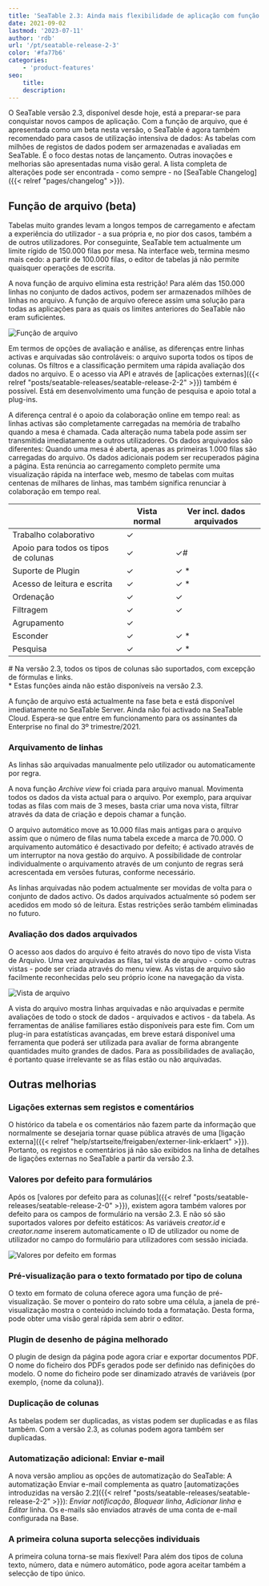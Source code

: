 ```yaml
---
title: 'SeaTable 2.3: Ainda mais flexibilidade de aplicação com função de arquivo - SeaTable'
date: 2021-09-02
lastmod: '2023-07-11'
author: 'rdb'
url: '/pt/seatable-release-2-3'
color: '#fa77b6'
categories:
    - 'product-features'
seo:
    title:
    description:
---
```


O SeaTable versão 2.3, disponível desde hoje, está a preparar-se para conquistar novos campos de aplicação. Com a função de arquivo, que é apresentada como um beta nesta versão, o SeaTable é agora também recomendado para casos de utilização intensiva de dados: As tabelas com milhões de registos de dados podem ser armazenadas e avaliadas em SeaTable. É o foco destas notas de lançamento. Outras inovações e melhorias são apresentadas numa visão geral. A lista completa de alterações pode ser encontrada - como sempre - no [SeaTable Changelog]({{< relref "pages/changelog" >}}).

## Função de arquivo (beta)

Tabelas muito grandes levam a longos tempos de carregamento e afectam a experiência do utilizador - a sua própria e, no pior dos casos, também a de outros utilizadores. Por conseguinte, SeaTable tem actualmente um limite rígido de 150.000 filas por mesa. Na interface web, termina mesmo mais cedo: a partir de 100.000 filas, o editor de tabelas já não permite quaisquer operações de escrita.

A nova função de arquivo elimina esta restrição! Para além das 150.000 linhas no conjunto de dados activos, podem ser armazenados milhões de linhas no arquivo. A função de arquivo oferece assim uma solução para todas as aplicações para as quais os limites anteriores do SeaTable não eram suficientes.

![Função de arquivo](Archive-function-1088x631.png)

Em termos de opções de avaliação e análise, as diferenças entre linhas activas e arquivadas são controláveis: o arquivo suporta todos os tipos de colunas. Os filtros e a classificação permitem uma rápida avaliação dos dados no arquivo. E o acesso via API e através de [aplicações externas]({{< relref "posts/seatable-releases/seatable-release-2-2" >}}) também é possível. Está em desenvolvimento uma função de pesquisa e apoio total a plug-ins.

A diferença central é o apoio da colaboração online em tempo real: as linhas activas são completamente carregadas na memória de trabalho quando a mesa é chamada. Cada alteração numa tabela pode assim ser transmitida imediatamente a outros utilizadores. Os dados arquivados são diferentes: Quando uma mesa é aberta, apenas as primeiras 1.000 filas são carregadas do arquivo. Os dados adicionais podem ser recuperados página a página. Esta renúncia ao carregamento completo permite uma visualização rápida na interface web, mesmo de tabelas com muitas centenas de milhares de linhas, mas também significa renunciar à colaboração em tempo real.

|                                      | Vista normal | Ver incl. dados arquivados |
| ------------------------------------ | ------------ | -------------------------- |
| Trabalho colaborativo                | ✓            |                            |
| Apoio para todos os tipos de colunas | ✓            | ✓#                         |
| Suporte de Plugin                    | ✓            | ✓ \*                       |
| Acesso de leitura e escrita          | ✓            | ✓ \*                       |
| Ordenação                            | ✓            | ✓                          |
| Filtragem                            | ✓            | ✓                          |
| Agrupamento                          | ✓            |                            |
| Esconder                             | ✓            | ✓ \*                       |
| Pesquisa                             | ✓            | ✓ \*                       |

\# Na versão 2.3, todos os tipos de colunas são suportados, com excepção de fórmulas e links.  
\* Estas funções ainda não estão disponíveis na versão 2.3.

A função de arquivo está actualmente na fase beta e está disponível imediatamente no SeaTable Server. Ainda não foi activado na SeaTable Cloud. Espera-se que entre em funcionamento para os assinantes da Enterprise no final do 3º trimestre/2021.

### Arquivamento de linhas

As linhas são arquivadas manualmente pelo utilizador ou automaticamente por regra.

A nova função _Archive view_ foi criada para arquivo manual. Movimenta todos os dados da vista actual para o arquivo. Por exemplo, para arquivar todas as filas com mais de 3 meses, basta criar uma nova vista, filtrar através da data de criação e depois chamar a função.

O arquivo automático move as 10.000 filas mais antigas para o arquivo assim que o número de filas numa tabela excede a marca de 70.000. O arquivamento automático é desactivado por defeito; é activado através de um interruptor na nova gestão do arquivo. A possibilidade de controlar individualmente o arquivamento através de um conjunto de regras será acrescentada em versões futuras, conforme necessário.

As linhas arquivadas não podem actualmente ser movidas de volta para o conjunto de dados activo. Os dados arquivados actualmente só podem ser acedidos em modo só de leitura. Estas restrições serão também eliminadas no futuro.

### Avaliação dos dados arquivados

O acesso aos dados do arquivo é feito através do novo tipo de vista Vista de Arquivo. Uma vez arquivadas as filas, tal vista de arquivo - como outras vistas - pode ser criada através do menu view. As vistas de arquivo são facilmente reconhecidas pelo seu próprio ícone na navegação da vista.

![Vista de arquivo](Archive-view-creation-1088x518.png)

A vista do arquivo mostra linhas arquivadas e não arquivadas e permite avaliações de todo o stock de dados - arquivados e activos - da tabela. As ferramentas de análise familiares estão disponíveis para este fim. Com um plug-in para estatísticas avançadas, em breve estará disponível uma ferramenta que poderá ser utilizada para avaliar de forma abrangente quantidades muito grandes de dados. Para as possibilidades de avaliação, é portanto quase irrelevante se as filas estão ou não arquivadas.

## Outras melhorias

### Ligações externas sem registos e comentários

O histórico da tabela e os comentários não fazem parte da informação que normalmente se desejaria tornar quase pública através de uma [ligação externa]({{< relref "help/startseite/freigaben/externer-link-erklaert" >}}). Portanto, os registos e comentários já não são exibidos na linha de detalhes de ligações externas no SeaTable a partir da versão 2.3.

### Valores por defeito para formulários

Após os [valores por defeito para as colunas]({{< relref "posts/seatable-releases/seatable-release-2-0" >}}), existem agora também valores por defeito para os campos de formulário na versão 2.3. E não só são suportados valores por defeito estáticos: As variáveis _creator.id_ e _creator.name_ inserem automaticamente o ID de utilizador ou nome de utilizador no campo do formulário para utilizadores com sessão iniciada.

![Valores por defeito em formas](Default-values-forms-1088x974.png)

### Pré-visualização para o texto formatado por tipo de coluna

O texto em formato de coluna oferece agora uma função de pré-visualização. Se mover o ponteiro do rato sobre uma célula, a janela de pré-visualização mostra o conteúdo incluindo toda a formatação. Desta forma, pode obter uma visão geral rápida sem abrir o editor.

### Plugin de desenho de página melhorado

O plugin de design da página pode agora criar e exportar documentos PDF. O nome do ficheiro dos PDFs gerados pode ser definido nas definições do modelo. O nome do ficheiro pode ser dinamizado através de variáveis (por exemplo, {nome da coluna}).

### Duplicação de colunas

As tabelas podem ser duplicadas, as vistas podem ser duplicadas e as filas também. Com a versão 2.3, as colunas podem agora também ser duplicadas.

### Automatização adicional: Enviar e-mail

A nova versão ampliou as opções de automatização do SeaTable: A automatização Enviar e-mail complementa as quatro [automatizações introduzidas na versão 2.2]({{< relref "posts/seatable-releases/seatable-release-2-2" >}}): _Enviar notificação_, _Bloquear linha_, _Adicionar linha_ e _Editar_ linha. Os e-mails são enviados através de uma conta de e-mail configurada na Base.

### A primeira coluna suporta selecções individuais

A primeira coluna torna-se mais flexível! Para além dos tipos de coluna texto, número, data e número automático, pode agora aceitar também a selecção de tipo único.
